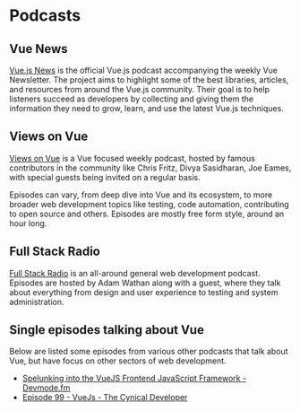 # Podcasts

## Vue News
[Vue.js News](https://news.vuejs.org/) is the official Vue.js podcast accompanying the weekly Vue Newsletter. The project aims to highlight some of the best libraries, articles, and resources from around the Vue.js community. Their goal is to help listeners succeed as developers by collecting and giving them the information they need to grow, learn, and use the latest Vue.js techniques.

## Views on Vue
[Views on Vue](https://devchat.tv/views-on-vue/) is a Vue focused weekly podcast, hosted by famous contributors in the community like Chris Fritz, Divya Sasidharan, Joe Eames, with special guests being invited on a regular basis.

Episodes can vary, from deep dive into Vue and its ecosystem, to more broader web development topics like testing, code automation, contributing to open source and others. Episodes are mostly free form style, around an hour long.

## Full Stack Radio
[Full Stack Radio](http://www.fullstackradio.com/) is an all-around general web development podcast. Episodes are hosted by Adam Wathan along with a guest, where they talk about everything from design and user experience to testing and system administration.

## Single episodes talking about Vue
Below are listed some episodes from various other podcasts that talk about Vue, but have focus on other sectors of web development.

- [Spelunking into the VueJS Frontend JavaScript Framework - Devmode.fm](https://devmode.fm/episodes/spelunking-into-the-vuejs-frontend-javascript-framework#comments)
- [Episode 99 - VueJs - The Cynical Developer](https://cynicaldeveloper.com/podcast/99/)
